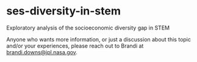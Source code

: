# ses-diversity-in-stem
Exploratory analysis of the socioeconomic diversity gap in STEM

Anyone who wants more information, or just a discussion about this topic and/or your experiences, please reach out to Brandi at brandi.downs@jpl.nasa.gov.
